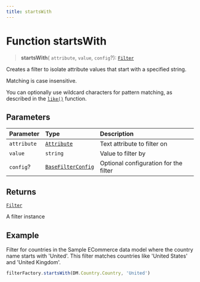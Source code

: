 ```yaml
---
title: startsWith
---
```


# Function startsWith

> **startsWith**(
  `attribute`,
  `value`,
  `config`?): [`Filter`](../../../interfaces/interface.Filter.md)

Creates a filter to isolate attribute values that start with a specified string.

Matching is case insensitive.

You can optionally use wildcard characters for pattern matching, as described in the
[`like()`](function.like.md) function.

## Parameters

| Parameter | Type | Description |
| :------ | :------ | :------ |
| `attribute` | [`Attribute`](../../../interfaces/interface.Attribute.md) | Text attribute to filter on |
| `value` | `string` | Value to filter by |
| `config`? | [`BaseFilterConfig`](../../../interfaces/interface.BaseFilterConfig.md) | Optional configuration for the filter |

## Returns

[`Filter`](../../../interfaces/interface.Filter.md)

A filter instance

## Example

Filter for countries in the Sample ECommerce data model where the country name starts with
'United'. This filter matches countries like 'United States' and 'United Kingdom'.
```ts
filterFactory.startsWith(DM.Country.Country, 'United')
```
